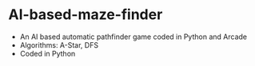 # AI-based-maze-finder
- An AI based automatic pathfinder game coded in Python and Arcade
- Algorithms: A-Star, DFS
- Coded in Python
